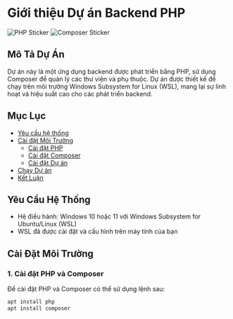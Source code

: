 # Giới thiệu Dự án Backend PHP

![PHP Sticker](https://img.shields.io/badge/PHP-%23777BB4.svg?style=for-the-badge&logo=php&logoColor=white) ![Composer Sticker](https://img.shields.io/badge/Composer-885630.svg?style=for-the-badge&logo=composer&logoColor=white)

## Mô Tả Dự Án
Dự án này là một ứng dụng backend được phát triển bằng PHP, sử dụng Composer để quản lý các thư viện và phụ thuộc. Dự án được thiết kế để chạy trên môi trường Windows Subsystem for Linux (WSL), mang lại sự linh hoạt và hiệu suất cao cho các phát triển backend.

## Mục Lục
- [Yêu cầu hệ thống](#yêu-cầu-hệ-thống)
- [Cài đặt Môi Trường](#cài-đặt-môi-trường)
    - [Cài đặt PHP](#cài-đặt-php)
    - [Cài đặt Composer](#cài-đặt-composer)
    - [Cài đặt Dự án](#cài-đặt-dự-án)
- [Chạy Dự án](#chạy-dự-án)
- [Kết Luận](#kết-luận)

## Yêu Cầu Hệ Thống
- Hệ điều hành: Windows 10 hoặc 11 với Windows Subsystem for Ubuntu/Linux (WSL)
- WSL đã được cài đặt và cấu hình trên máy tính của bạn

## Cài Đặt Môi Trường

### 1. Cài đặt PHP và Composer
Để cài đặt PHP và Composer có thể sử dụng lệnh sau:

```bash
apt install php
apt install composer
```
